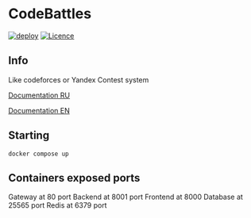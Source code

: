 # CodeBattles

[![deploy](https://github.com/doctorixx/CodeBattles/actions/workflows/deploy.yml/badge.svg?branch=master)](https://github.com/doctorixx/CodeBattles/actions/workflows/deploy.yml)
[![Licence](https://img.shields.io/github/license/doctorixx/CodeBattles?style=flat)](./LICENSE)
## Info
Like codeforces or Yandex Contest system

[Documentation RU](https://doctorixx.gitbook.io/codebattles/)

[Documentation EN](https://doctorixx.gitbook.io/codebattles/v/en) 

## Starting

```shell
docker compose up
```

## Containers exposed ports

Gateway at 80 port
Backend at 8001 port
Frontend at 8000
Database at 25565 port
Redis at 6379 port
